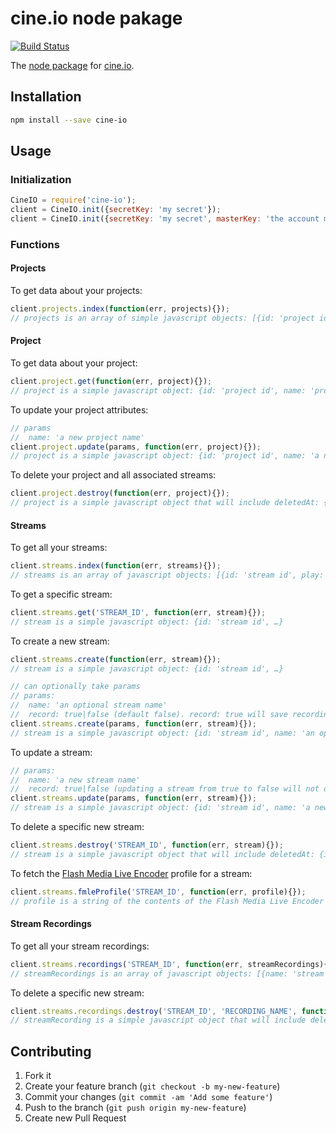 # cine.io node pakage

[![Build Status](https://travis-ci.org/cine-io/cineio-node.svg?branch=master)](https://travis-ci.org/cine-io/cineio-node)

The [node package](https://www.npmjs.org/package/cine-io) for [cine.io](https://www.cine.io).

## Installation

```bash
npm install --save cine-io
```
## Usage

### Initialization

```javascript
CineIO = require('cine-io');
client = CineIO.init({secretKey: 'my secret'});
client = CineIO.init({secretKey: 'my secret', masterKey: 'the account master key'}); //needed for fetching all projects
```

### Functions

#### Projects

To get data about your projects:

```javascript
client.projects.index(function(err, projects){});
// projects is an array of simple javascript objects: [{id: 'project id', name: 'project name', …}, …]
```

#### Project

To get data about your project:

```javascript
client.project.get(function(err, project){});
// project is a simple javascript object: {id: 'project id', name: 'project name', …}
```

To update your project attributes:

```javascript
// params
//  name: 'a new project name'
client.project.update(params, function(err, project){});
// project is a simple javascript object: {id: 'project id', name: 'a new project name', …}
```

To delete your project and all associated streams:

```javascript
client.project.destroy(function(err, project){});
// project is a simple javascript object that will include deletedAt: {id: 'project id', name: 'project name', deletedAt: 'ISO date' …}
```

#### Streams

To get all your streams:

```javascript
client.streams.index(function(err, streams){});
// streams is an array of javascript objects: [{id: 'stream id', play: {rtmp: 'the rtmp url', hls: 'the hls url'}, publish: {stream: 'the stream name', url: 'the publish url'}, …}, …]
```

To get a specific stream:

```javascript
client.streams.get('STREAM_ID', function(err, stream){});
// stream is a simple javascript object: {id: 'stream id', …}
```

To create a new stream:

```javascript
client.streams.create(function(err, stream){});
// stream is a simple javascript object: {id: 'stream id', …}
```

```javascript
// can optionally take params
// params:
//  name: 'an optional stream name'
//  record: true|false (default false). record: true will save recordings of all streaming sessions
client.streams.create(params, function(err, stream){});
// stream is a simple javascript object: {id: 'stream id', name: 'an optional stream name', …}
```

To update a stream:

```javascript
// params:
//  name: 'a new stream name'
//  record: true|false (updating a stream from true to false will not delete old stream recordings)
client.streams.update(params, function(err, stream){});
// stream is a simple javascript object: {id: 'stream id', name: 'a new stream name', …}
```

To delete a specific new stream:

```javascript
client.streams.destroy('STREAM_ID', function(err, stream){});
// stream is a simple javascript object that will include deletedAt: {id: 'stream id', deletedAt: 'ISO Date', …}
```

To fetch the [Flash Media Live Encoder](http://www.adobe.com/products/flash-media-encoder.html) profile for a stream:

```javascript
client.streams.fmleProfile('STREAM_ID', function(err, profile){});
// profile is a string of the contents of the Flash Media Live Encoder profile.
```

#### Stream Recordings

To get all your stream recordings:

```javascript
client.streams.recordings('STREAM_ID', function(err, streamRecordings){});
// streamRecordings is an array of javascript objects: [{name: 'stream id', url: 'the playable url', size: size in bytes as integer, date: 'ISO Date of recording'}, …}, …]
```


To delete a specific new stream:

```javascript
client.streams.recordings.destroy('STREAM_ID', 'RECORDING_NAME', function(err, stream){});
// streamRecording is a simple javascript object that will include deletedAt: {deletedAt: 'ISO Date'}
```

## Contributing

1. Fork it
2. Create your feature branch (`git checkout -b my-new-feature`)
3. Commit your changes (`git commit -am 'Add some feature'`)
4. Push to the branch (`git push origin my-new-feature`)
5. Create new Pull Request
